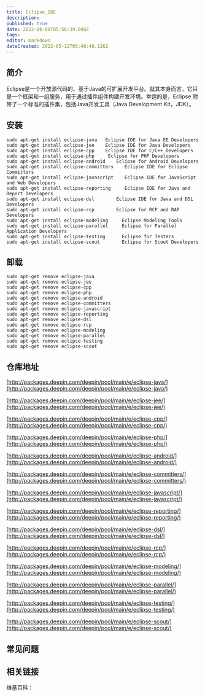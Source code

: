 ```yaml
---
title: Eclipse_IDE
description: 
published: true
date: 2022-06-08T05:56:39.048Z
tags: 
editor: markdown
dateCreated: 2022-05-12T05:48:48.126Z
---
```


## 简介

Eclipse是一个开放源代码的、基于Java的可扩展开发平台。就其本身而言，它只是一个框架和一组服务，用于通过插件组件构建开发环境。幸运的是，Eclipse 附带了一个标准的插件集，包括Java开发工具（Java Development Kit，JDK）。

## 安装

```
sudo apt-get install eclipse-java   Eclipse IDE for Java EE Developers
sudo apt-get install eclipse-jee    Eclipse IDE for Java Developers
sudo apt-get install eclipse-cpp    Eclipse IDE for C/C++ Developers
sudo apt-get install eclipse-php     Eclipse for PHP Developers
sudo apt-get install eclipse-android    Eclipse for Android Developers
sudo apt-get install eclipse-committers    Eclipse IDE for Eclipse Committers
sudo apt-get install eclipse-javascript    Eclipse IDE for JavaScript and Web Developers
sudo apt-get install eclipse-reporting     Eclipse IDE for Java and Report Developers
sudo apt-get install eclipse-dsl        Eclipse IDE for Java and DSL Developers
sudo apt-get install eclipse-rcp        Eclipse for RCP and RAP Developers
sudo apt-get install eclipse-modeling     Eclipse Modeling Tools
sudo apt-get install eclipse-parallel     Eclipse for Parallel Application Developers
sudo apt-get install eclipse-testing      Eclipse for Testers
sudo apt-get install eclipse-scout        Eclipse for Scout Developers

```

## 卸载

```
sudo apt-get remove eclipse-java
sudo apt-get remove eclipse-jee 
sudo apt-get remove eclipse-cpp
sudo apt-get remove eclipse-php
sudo apt-get remove eclipse-android
sudo apt-get remove eclipse-committers
sudo apt-get remove eclipse-javascript
sudo apt-get remove eclipse-reporting
sudo apt-get remove eclipse-dsl
sudo apt-get remove eclipse-rcp
sudo apt-get remove eclipse-modeling
sudo apt-get remove eclipse-parallel
sudo apt-get remove eclipse-testing
sudo apt-get remove eclipse-scout

```

## 仓库地址

[http://packages.deepin.com/deepin/pool/main/e/eclipse-java/](http://packages.deepin.com/deepin/pool/main/e/eclipse-java/)

[http://packages.deepin.com/deepin/pool/main/e/eclipse-jee/](http://packages.deepin.com/deepin/pool/main/e/eclipse-jee/)

[http://packages.deepin.com/deepin/pool/main/e/eclipse-cpp/](http://packages.deepin.com/deepin/pool/main/e/eclipse-cpp/)

[http://packages.deepin.com/deepin/pool/main/e/eclipse-php/](http://packages.deepin.com/deepin/pool/main/e/eclipse-php/)

[http://packages.deepin.com/deepin/pool/main/e/eclipse-android/](http://packages.deepin.com/deepin/pool/main/e/eclipse-android/)

[http://packages.deepin.com/deepin/pool/main/e/eclipse-committers/](http://packages.deepin.com/deepin/pool/main/e/eclipse-committers/)

[http://packages.deepin.com/deepin/pool/main/e/eclipse-javascript/](http://packages.deepin.com/deepin/pool/main/e/eclipse-javascript/)

[http://packages.deepin.com/deepin/pool/main/e/eclipse-reporting/](http://packages.deepin.com/deepin/pool/main/e/eclipse-reporting/)

[http://packages.deepin.com/deepin/pool/main/e/eclipse-dsl/](http://packages.deepin.com/deepin/pool/main/e/eclipse-dsl/)

[http://packages.deepin.com/deepin/pool/main/e/eclipse-rcp/](http://packages.deepin.com/deepin/pool/main/e/eclipse-rcp/)

[http://packages.deepin.com/deepin/pool/main/e/eclipse-modeling/](http://packages.deepin.com/deepin/pool/main/e/eclipse-modeling/)

[http://packages.deepin.com/deepin/pool/main/e/eclipse-parallel/](http://packages.deepin.com/deepin/pool/main/e/eclipse-parallel/)

[http://packages.deepin.com/deepin/pool/main/e/eclipse-testing/](http://packages.deepin.com/deepin/pool/main/e/eclipse-testing/)

[http://packages.deepin.com/deepin/pool/main/e/eclipse-scout/](http://packages.deepin.com/deepin/pool/main/e/eclipse-scout/)

## 常见问题

## 相关链接

维基百科：
